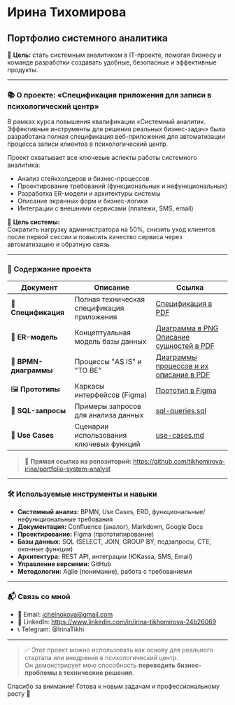 # Ирина Тихомирова  
## Портфолио системного аналитика

📌 **Цель:** стать системным аналитиком в IT-проекте, помогая бизнесу и команде разработки создавать удобные, безопасные и эффективные продукты.

---

### 📚 О проекте: «Спецификация приложения для записи в психологический центр»

В рамках курса повышения квалификации «Системный аналитик. Эффективные инструменты для решения реальных бизнес-задач» была разработана полная спецификация веб-приложения для автоматизации процесса записи клиентов в психологический центр.

Проект охватывает все ключевые аспекты работы системного аналитика:
- Анализ стейкхолдеров и бизнес-процессов
- Проектирование требований (функциональных и нефункциональных)
- Разработка ER-модели и архитектуры системы
- Описание экранных форм и бизнес-логики
- Интеграции с внешними сервисами (платежи, SMS, email)

🎯 **Цель системы:**  
Сократить нагрузку администратора на 50%, снизить уход клиентов после первой сессии и повысить качество сервиса через автоматизацию и обратную связь.

---

### 📁 Содержание проекта

| Документ | Описание | Ссылка |
|--------|----------|--------|
| 📄 **Спецификация** | Полная техническая спецификация приложения | [Спецификация в PDF](Spec-v1.pdf) |
| 🧩 **ER-модель** | Концептуальная модель базы данных |[Диаграмма в PNG](ERD-diagram.png)   [Описание сущностей в PDF](ERD-description.pdf)|
| 🔄 **BPMN-диаграммы** | Процессы "AS IS" и "TO BE" | [Диаграммы процессов и их описание в PDF](BPMN-processes.pdf) |
| 🖼️ **Прототипы** | Каркасы интерфейсов (Figma) | [Прототип в Figma](#) |
| 💾 **SQL-запросы** | Примеры запросов для анализа данных | [sql-queries.sql](sql-queries.sql) |
| 📝 **Use Cases** | Сценарии использования ключевых функций | [use-cases.md](use-cases.md) |

> 🔗 **Прямая ссылка на репозиторий:** https://github.com/tikhomirova-irina/portfolio-system-analyst

---

### 🛠️ Используемые инструменты и навыки

- **Системный анализ:** BPMN, Use Cases, ERD, функциональные/нефункциональные требования
- **Документация:** Confluence (аналог), Markdown, Google Docs
- **Проектирование:** Figma (прототипирование)
- **Базы данных:** SQL (SELECT, JOIN, GROUP BY, подзапросы, CTE, оконные функции)
- **Архитектура:** REST API, интеграции (ЮKassa, SMS, Email)
- **Управление версиями:** GitHub
- **Методологии:** Agile (понимание), работа с требованиями

---

### 📬 Связь со мной

- 📧 Email: ichelnokova@gmail.com
- 🔗 LinkedIn: https://www.linkedin.com/in/irina-tikhomirova-24b26069
- 📞 Telegram: @IrinaTikhi

---

> ✅ Этот проект можно использовать как основу для реального стартапа или внедрения в психологический центр.  
> Он демонстрирует мою способность **переводить бизнес-проблемы в технические решения**.

Спасибо за внимание! Готова к новым задачам и профессиональному росту 🚀
